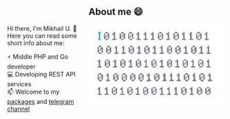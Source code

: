 <div>
  <h2 align="center">About me 😄</h2>

  <img align="right" alt="Some funny gif" height="185" src="images/giphy.gif" />

Hi there, I'm Mikhail U. 👋 \
Here you can read some short info about me:

⚡ Middle PHP and Go developer \
💻 Developing REST API services \
📫 Welcome to my [packages](https://packagist.org/users/Mishanki/packages/)
and [telegram channel](https://t.me/Mishanki12)
</div>

<!--
**Mishanki/Mishanki** is a ✨ _special_ ✨ repository because its `README.md` (this file) appears on your GitHub profile.

Here are some ideas to get you started:

- 🔭 I’m currently working on ...
- 🌱 I’m currently learning ...
- 👯 I’m looking to collaborate on ...
- 🤔 I’m looking for help with ...
- 💬 Ask me about ...
- 📫 How to reach me: ...
- 😄 Pronouns: ...
- ⚡ Fun fact: ...
-->
